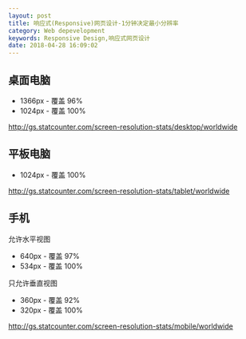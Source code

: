 ```yaml
---
layout: post
title: 响应式(Responsive)网页设计-1分钟决定最小分辨率
category: Web depevelopment
keywords: Responsive Design,响应式网页设计
date: 2018-04-28 16:09:02
---
```


## 桌面电脑

* 1366px - 覆盖 96%
* 1024px - 覆盖 100%

http://gs.statcounter.com/screen-resolution-stats/desktop/worldwide

## 平板电脑

* 1024px - 覆盖 100%

http://gs.statcounter.com/screen-resolution-stats/tablet/worldwide

## 手机

允许水平视图
* 640px - 覆盖 97%
* 534px - 覆盖 100%

只允许垂直视图
* 360px - 覆盖 92%
* 320px - 覆盖 100%

http://gs.statcounter.com/screen-resolution-stats/mobile/worldwide
